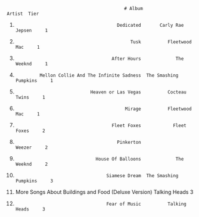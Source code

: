                                                 # Album                 Artist  Tier
1.                                           Dedicated       Carly Rae Jepsen     1
2.                                                Tusk          Fleetwood Mac     1
3.                                         After Hours             The Weeknd     1
4.              Mellon Collie And The Infinite Sadness  The Smashing Pumpkins     1
5.                                 Heaven or Las Vegas          Cocteau Twins     1
6.                                              Mirage          Fleetwood Mac     1
7.                                         Fleet Foxes            Fleet Foxes     2
8.                                           Pinkerton                 Weezer     2
9.                                   House Of Balloons             The Weeknd     2
10.                                       Siamese Dream  The Smashing Pumpkins     3
11. More Songs About Buildings and Food (Deluxe Version)          Talking Heads     3
12.                                       Fear of Music          Talking Heads     3
